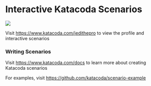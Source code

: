 # Interactive Katacoda Scenarios

[![](http://shields.katacoda.com/katacoda/jedithepro/count.svg)](https://www.katacoda.com/jedithepro "Get your profile on Katacoda.com")

Visit https://www.katacoda.com/jedithepro to view the profile and interactive scenarios

### Writing Scenarios
Visit https://www.katacoda.com/docs to learn more about creating Katacoda scenarios

For examples, visit https://github.com/katacoda/scenario-example
